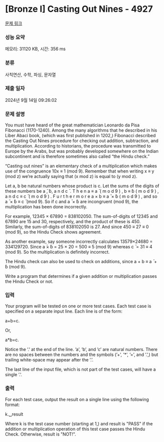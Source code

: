 # [Bronze I] Casting Out Nines - 4927 

[문제 링크](https://www.acmicpc.net/problem/4927) 

### 성능 요약

메모리: 31120 KB, 시간: 356 ms

### 분류

사칙연산, 수학, 파싱, 문자열

### 제출 일자

2024년 9월 14일 09:26:02

### 문제 설명

<p>You must have heard of the great mathematician Leonardo da Pisa Fibonacci (1170-1240). Among the many algorithms that he described in his Liber Abaci book, (which was first published in 1202,) Fibonacci described the Casting Out Nines procedure for checking out addition, subtraction, and multiplication. According to historians, the procedure was transmitted to Europe by the Arabs, but was probably developed somewhere on the Indian subcontinent and is therefore sometimes also called “the Hindu check.”</p>

<p>“Casting out nines” is an elementary check of a multiplication which makes use of the congruence 10x ≡ 1 (mod 9). Remember that when writing x ≡ y (mod z) we’re actually saying that (x mod z) is equal to (y mod z).</p>

<p>Let a, b be natural numbers whose product is c. Let the sums of the digits of these numbers be a ̄,  ̄b, a n d c ̄ . T h e n a ≡ a ̄ ( m o d 9 ) , b ≡  ̄b ( m o d 9 ) , a n d c ≡ c ̄ ( m o d 9 ) . F u r t h e r m o r e a × b ≡ a ̄ ×  ̄b ( m o d 9 ) , and so a ̄ ×  ̄b ≡ c ̄ (mod 9). So if c and a ̄ ×  ̄b are incongruent (mod 9), the multiplication has been done incorrectly.</p>

<p>For example, 12345 × 67890 = 838102050. The sum-of-digits of 12345 and 67890 are 15 and 30, respectively, and the product of these is 450. Similarly, the sum-of-digits of 838102050 is 27. And since 450 ≡ 27 ≡ 0 (mod 9), so the Hindu Check shows agreement.</p>

<p>As another example, say someone incorrectly calculates 13579×24680 = 334129720. Since a ̄× ̄b = 25 × 20 = 500 ≡ 5 (mod 9) whereas c ̄ = 31 ≡ 4 (mod 9). So the multiplication is definitely incorrect.</p>

<p>The Hindu check can also be used to check on additions, since a + b ≡ a ̄ +  ̄b (mod 9).</p>

<p>Write a program that determines if a given addition or multiplication passes the Hindu Check or not.</p>

### 입력 

 <p>Your program will be tested on one or more test cases. Each test case is specified on a separate input line. Each line is of the form:</p>

<p>a+b=c.</p>

<p>Or,</p>

<p>a*b=c.</p>

<p>Notice the ’.’ at the end of the line. ’a’, ’b’, and ’c’ are natural numbers. There are no spaces between the numbers and the symbols (’+’, ’*’, ’=’, and ’.’,) but trailing white-space may appear after the ’.’.</p>

<p>The last line of the input file, which is not part of the test cases, will have a single ’.’.</p>

### 출력 

 <p>For each test case, output the result on a single line using the following format:</p>

<p>k.␣result</p>

<p>Where k is the test case number (starting at 1,) and result is "PASS" if the addition or multiplication operation of this test case passes the Hindu Check. Otherwise, result is "NOT!".</p>

